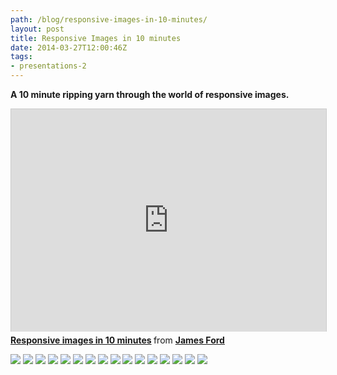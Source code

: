 ```yaml
---
path: /blog/responsive-images-in-10-minutes/
layout: post
title: Responsive Images in 10 minutes
date: 2014-03-27T12:00:46Z
tags:
- presentations-2
---
```


**A 10 minute ripping yarn through the world of responsive images.**

<iframe style="border: 1px solid #CCC; border-width: 1px 1px 0; margin-bottom: 5px; max-width: 100%; width:100%" src="http://www.slideshare.net/slideshow/embed_code/32813070" width="427" height="356" frameborder="0" marginwidth="0" marginheight="0" scrolling="no" allowfullscreen="allowfullscreen"> </iframe>
<div style="margin-bottom: 5px;"><strong> <a title="Responsive images in 10 minutes" href="https://www.slideshare.net/psyked/responsive-images-in-10-minutes" target="_blank">Responsive images in 10 minutes</a> </strong> from <strong><a href="http://www.slideshare.net/psyked" target="_blank">James Ford</a></strong></div>

![](/content/images/2016/09/responsiveimages-140327101859-phpapp01-01.jpg)
![](/content/images/2016/09/responsiveimages-140327101859-phpapp01-02.jpg)
![](/content/images/2016/09/responsiveimages-140327101859-phpapp01-03.jpg)
![](/content/images/2016/09/responsiveimages-140327101859-phpapp01-04.jpg)
![](/content/images/2016/09/responsiveimages-140327101859-phpapp01-05.jpg)
![](/content/images/2016/09/responsiveimages-140327101859-phpapp01-06.jpg)
![](/content/images/2016/09/responsiveimages-140327101859-phpapp01-07.jpg)
![](/content/images/2016/09/responsiveimages-140327101859-phpapp01-08.jpg)
![](/content/images/2016/09/responsiveimages-140327101859-phpapp01-09.jpg)
![](/content/images/2016/09/responsiveimages-140327101859-phpapp01-10.jpg)
![](/content/images/2016/09/responsiveimages-140327101859-phpapp01-11.jpg)
![](/content/images/2016/09/responsiveimages-140327101859-phpapp01-12.jpg)
![](/content/images/2016/09/responsiveimages-140327101859-phpapp01-13.jpg)
![](/content/images/2016/09/responsiveimages-140327101859-phpapp01-14.jpg)
![](/content/images/2016/09/responsiveimages-140327101859-phpapp01-15.jpg)
![](/content/images/2016/09/responsiveimages-140327101859-phpapp01-16.jpg)